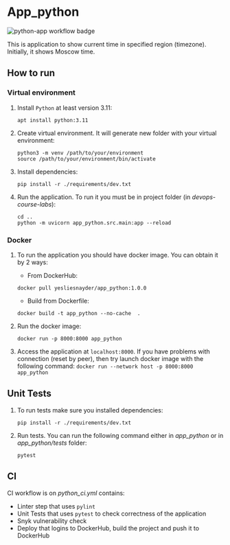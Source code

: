 # App_python

![python-app workflow badge](https://github.com/yesliesnayder/devops-course-labs/actions/workflows/python_ci.yml/badge.svg)

This is application to show current time in specified region (timezone).
Initially, it shows Moscow time.

## How to run

### Virtual environment

1. Install `Python` at least version 3.11:

    ```shell
    apt install python:3.11
   ```

1. Create virtual environment. It will generate new folder with your virtual environment:

    ```shell
    python3 -m venv /path/to/your/environment
   source /path/to/your/environment/bin/activate
   ```

1. Install dependencies:

    ```shell
   pip install -r ./requirements/dev.txt
   ```

1. Run the application. To run it you must be in project folder (in *devops-course-labs*):

    ```shell
   cd ..
   python -m uvicorn app_python.src.main:app --reload
   ```

### Docker

1. To run the application you should have docker image. You can obtain it by 2 ways:
   - From DockerHub:
   ```shell
   docker pull yesliesnayder/app_python:1.0.0
   ```
   
   - Build from Dockerfile:
   ```shell
   docker build -t app_python --no-cache  .
   ```

1. Run the docker image:

   ```shell
   docker run -p 8000:8000 app_python
   ```

1. Access the application at `localhost:8000`. If you have problems with connection
(reset by peer), then try launch docker image with the following
command: `docker run --network host -p 8000:8000 app_python`

## Unit Tests

1. To run tests make sure you installed dependencies:

    ```shell
    pip install -r ./requirements/dev.txt
    ```

1. Run tests. You can run the following command either in *app_python* or in *app_python/tests* folder:

    ```shell
    pytest
    ```

## CI
CI workflow is on *python_ci.yml* contains:

- Linter step that uses `pylint`
- Unit Tests that uses `pytest` to check correctness of the application
- Snyk vulnerability check
- Deploy that logins to DockerHub, build the project and push it to DockerHub